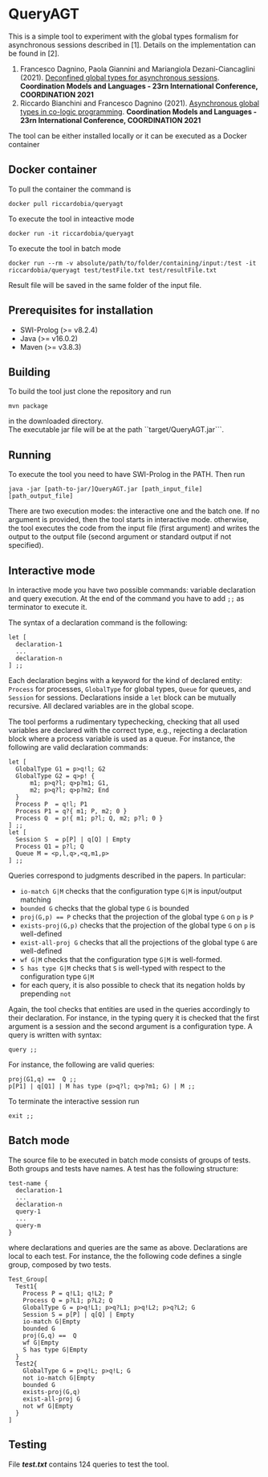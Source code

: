 # QueryAGT

This is a simple tool to experiment with the global types formalism for asynchronous sessions described in [1]. 
Details on the implementation can be found in [2]. 
1. Francesco Dagnino, Paola Giannini and Mariangiola Dezani-Ciancaglini (2021).
[Deconfined global types for asynchronous sessions](https://link.springer.com/chapter/10.1007/978-3-030-78142-2_3). 
**Coordination Models and Languages - 23rn International Conference, COORDINATION 2021**
2. Riccardo Bianchini and Francesco Dagnino (2021).
[Asynchronous global types in co-logic programming](https://link.springer.com/chapter/10.1007/978-3-030-78142-2_9).
**Coordination Models and Languages - 23rn International Conference, COORDINATION 2021**

The tool can be either installed locally or it can be executed as a Docker container

## Docker container
To pull the container the command is



    docker pull riccardobia/queryagt



To execute the tool in inteactive mode



    docker run -it riccardobia/queryagt



To execute the tool in batch mode



    docker run --rm -v absolute/path/to/folder/containing/input:/test -it riccardobia/queryagt test/testFile.txt test/resultFile.txt



Result file will be saved in the same folder of the input file.

## Prerequisites for installation
* SWI-Prolog (>= v8.2.4) 
* Java (>= v16.0.2)
* Maven (>= v3.8.3)

## Building
To build the tool just clone the repository and run


    mvn package


in the downloaded directory.  
The executable jar file will be at the path ``target/QueryAGT.jar```. 

## Running
To execute the tool you need to have SWI-Prolog in the PATH.
Then run 


    java -jar [path-to-jar/]QueryAGT.jar [path_input_file] [path_output_file]


There are two execution modes: the interactive one and the batch one. 
If no argument is provided, then the tool starts in interactive mode.
otherwise, the tool executes the code from the input file (first argument) and writes the output to the output file (second argument or standard output if not specified). 

## Interactive mode
In interactive mode you have two possible commands: variable declaration and query execution. At the end of the command you have to add ```;;``` as terminator to execute it. 

The syntax of a declaration  command is the following: 



    let [ 
      declaration-1
      ... 
      declaration-n
    ] ;; 


Each declaration begins with a keyword for the kind of declared entity: `Process` for processes, `GlobalType` for global types, `Queue` for queues, and `Session` for sessions.
Declarations inside a `let` block can be mutually recursive. 
All declared variables are in the global scope. 

The tool performs a rudimentary typechecking, checking that all used variables are declared with the correct type,  e.g., rejecting a declaration block where a process variable is used as a queue. 
For instance, the following are valid declaration commands: 



    let [
      GlobalType G1 = p>q!l; G2 
      GlobalType G2 = q>p! {
          m1; p>q?l; q>p?m1; G1, 
          m2; p>q?l; q>p?m2; End 
      }
      Process P  = q!l; P1 
      Process P1 = q?{ m1; P, m2; 0 }
      Process Q  = p!{ m1; p?l; Q, m2; p?l; 0 }
    ] ;; 
    let [
      Session S  = p[P] | q[Q] | Empty 
      Process Q1 = p?l; Q
      Queue M = <p,l,q>,<q,m1,p> 
    ] ;; 


Queries correspond to judgments described in the papers. In particular:
* `io-match G|M` checks that the configuration type `G|M` is input/output matching
* `bounded G` checks that the global type `G` is bounded
*  `proj(G,p) == P` checks that the projection of the global type `G` on `p` is `P`
* `exists-proj(G,p)` checks that the projection of the global type `G` on `p` is well-defined
* `exist-all-proj G` checks that all the projections of the global type `G` are well-defined
* `wf G|M` checks that the configuration type `G|M` is well-formed.
* `S has type G|M` checks that `S` is well-typed with respect to the  configuration type `G|M`
*  for each query, it is also possible to check that its negation holds by prepending `not`

Again, the tool checks that entities are used in the queries accordingly to their declaration. For instance, in the typing query it is checked that the first argument is a session and the second argument is a configuration type.
A query is written with syntax:


    query ;; 


For instance, the following are valid queries: 


    proj(G1,q) ==  Q ;; 
    p[P1] | q[Q1] | M has type (p>q?l; q>p?m1; G) | M ;;


To terminate the interactive session run 


    exit ;; 



## Batch mode
The source file to be executed in batch mode consists of groups of tests. 
Both groups and tests have names. 
A test has the following structure: 


    test-name {
      declaration-1
      ... 
      declaration-n
      query-1
      ...
      query-m
    }


where declarations and queries are the same as above.
Declarations are local to each test. 
For instance, the the following code defines a single group, composed by two tests. 



    Test_Group[
      Test1{
        Process P = q!L1; q!L2; P
        Process Q = p?L1; p?L2; Q
        GlobalType G = p>q!L1; p>q?L1; p>q!L2; p>q?L2; G
        Session S = p[P] | q[Q] | Empty
        io-match G|Empty
        bounded G
        proj(G,q) ==  Q
        wf G|Empty
        S has type G|Empty
      }
      Test2{
        GlobalType G = p>q!L; p>q!L; G
        not io-match G|Empty
        bounded G
        exists-proj(G,q)
        exist-all-proj G
        not wf G|Empty
      }
    ]




## Testing
File ***test.txt*** contains 124 queries to test the tool.

